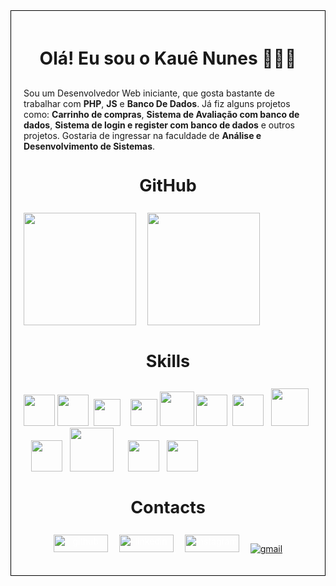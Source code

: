 <div style='border:1px solid black;width:auto;padding:20px;'>

<h1 style='text-align:center'>Olá! Eu sou o Kauê Nunes 🧑🏻‍💻</h1>

<p style='text-align:justify;font-size:30px;'>

Sou um Desenvolvedor Web iniciante, que gosta bastante de trabalhar com <strong>PHP</strong>, <strong>JS</strong> e <strong>Banco De Dados</strong>. Já fiz alguns projetos como: <strong>Carrinho de compras</strong>, <strong>Sistema de Avaliação com banco de dados</strong>, <strong>Sistema de login e register com banco de dados</strong> e outros projetos. Gostaria de ingressar na faculdade de <strong>Análise e Desenvolvimento de Sistemas</strong>.

</p>

<div>

<h3 style='text-align:center;font-size:27px;'>GitHub</h3>


<img height="180em" src="https://github-readme-stats.vercel.app/api?username=KaueNunez&show_icons=true&theme=dracula">&emsp;
<img height="180em" src="https://github-readme-stats.vercel.app/api/top-langs/?username=KaueNunez&layout=donut&show_icons=true&theme=dracula">
</div>

<div>

<h3 style='text-align:center;font-size:27px;'>Skills</h3>

<div style='display:inline;'>
<img src="https://cdn.jsdelivr.net/gh/devicons/devicon/icons/html5/html5-original-wordmark.svg" width='50px'>
<img src="https://cdn.jsdelivr.net/gh/devicons/devicon/icons/css3/css3-original-wordmark.svg" width='50px'/>&nbsp;
<img src="https://cdn.jsdelivr.net/gh/devicons/devicon/icons/bootstrap/bootstrap-original-wordmark.svg" width='43px'/>&nbsp;&nbsp;&nbsp;
<img src="https://cdn.jsdelivr.net/gh/devicons/devicon/icons/javascript/javascript-original.svg" width='43px'/>
<img src="https://cdn.jsdelivr.net/gh/devicons/devicon/icons/java/java-original-wordmark.svg" width='55px' />
<img src="https://cdn.jsdelivr.net/gh/devicons/devicon/icons/php/php-original.svg" width='50px'/>&nbsp;
<img src="https://cdn.jsdelivr.net/gh/devicons/devicon/icons/python/python-original-wordmark.svg" width='50px'/>&nbsp;&nbsp;
<img src="https://cdn.jsdelivr.net/gh/devicons/devicon/icons/mysql/mysql-original-wordmark.svg" width='60px'/>&nbsp;&nbsp;
<img src="https://cdn.jsdelivr.net/gh/devicons/devicon/icons/postgresql/postgresql-original-wordmark.svg" width='50px'/>&nbsp;&nbsp;
<img src="https://cdn.jsdelivr.net/gh/devicons/devicon/icons/oracle/oracle-original.svg" width='70px' />
&nbsp;&nbsp;&nbsp;&nbsp;
<img src="https://cdn.jsdelivr.net/gh/devicons/devicon/icons/git/git-original-wordmark.svg" width='50px'/>&nbsp;&nbsp;
<img src="https://cdn.jsdelivr.net/gh/devicons/devicon/icons/github/github-original-wordmark.svg" width='50px'/>
</div>
</div>

<div>

<h3 style='text-align:center;font-size:27px;'>Contacts</h3>

<div style='text-align:center'>

<a href="https://github.com/KaueNunez" style="color:white;"><img aling="center" alt="github" src="https://img.shields.io/badge/GitHub-100000?style=for-the-badge&logo=github&logoColor=white)](https://github.com/KaueNunez" width="87px" height="28px"></a> 
&emsp;<a href="https://www.linkedin.com/in/kau%C3%AA-nunes-960b2b268/" style="color:white;"><img aling="center" alt="linkedin" src="https://img.shields.io/badge/LinkedIn-0077B5?style=for-the-badge&logo=linkedin&logoColor=white" width="87px" height="28px"> </a>
&emsp;<a href="https://www.instagram.com/eukauenz/" style="color:white;"><img aling="center" alt="instagram" src="https://img.shields.io/badge/Instagram-E4405F?style=for-the-badge&logo=instagram&logoColor=white" width="87px" height="28px"> </a>
&emsp;<a href="mailto:kauenunes1307@gmail.com"><img aling="center" alt="gmail" src="https://img.shields.io/badge/Gmail-D14836?style=for-the-badge&logo=gmail&logoColor=white"> <span style="position: absolute;margin-top: 3px;"></a>

          

</div>

</div>

</div>
